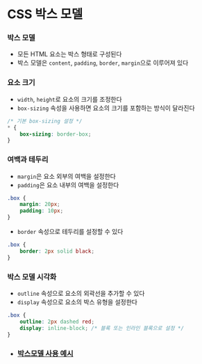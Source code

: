 # CSS 박스 모델

### 박스 모델
* 모든 HTML 요소는 박스 형태로 구성된다
* 박스 모델은 `content`, `padding`, `border`, `margin`으로 이루어져 있다

### 요소 크기
* `width`, `height`로 요소의 크기를 조정한다
* `box-sizing` 속성을 사용하면 요소의 크기를 포함하는 방식이 달라진다
```css
/* 기본 box-sizing 설정 */
* {
    box-sizing: border-box;
}
```

### 여백과 테두리
* `margin`은 요소 외부의 여백을 설정한다
* `padding`은 요소 내부의 여백을 설정한다 
```css
.box {
    margin: 20px;
    padding: 10px;
}
```
* `border` 속성으로 테두리를 설정할 수 있다
```css
.box {
    border: 2px solid black;
}
```

### 박스 모델 시각화
* `outline` 속성으로 요소의 외곽선을 추가할 수 있다
* `display` 속성으로 요소의 박스 유형을 설정한다
```css
.box {
    outline: 2px dashed red;
    display: inline-block; /* 블록 또는 인라인 블록으로 설정 */
}
```

* ### [박스모델 사용 예시](./BoxModel.html)